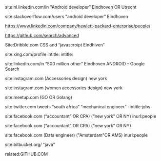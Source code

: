 
site:nl.linkedin.com/in "Android developer” Eindhoven OR Utrecht 

site:stackoverflow.com/users "android developer” Eindhoven

https://www.linkedin.com/company/hewlett-packard-enterprise/people/

https://github.com/search/advanced

Site:Dribble.com CSS and “javascroipt Eindhiven”

site:xing.com/profile intitle:<job title> intitle:<company> <keywords> 

site:linkedin.com/in “500 million other” Eindhoven ANDROID - Google Search

site:instagram.com (Accessories design) new york

site:instagram.com (women accessories design) new york

site:meetup.com (GO OR Golang)

site:twitter.com tweets “south africa” “mechanical engineer” -intitle:jobs

site:facebook.com (“accountant” OR CPA) (“new york” OR NY) inurl:people

site:facebook.com (“accountant” OR CPA) (“new york” OR NY)

site:facebook.com (Data engineer) ("Amsterdam"OR AMS) inurl:people

site:bitbucket.org/ "java"

related:GITHUB.COM

